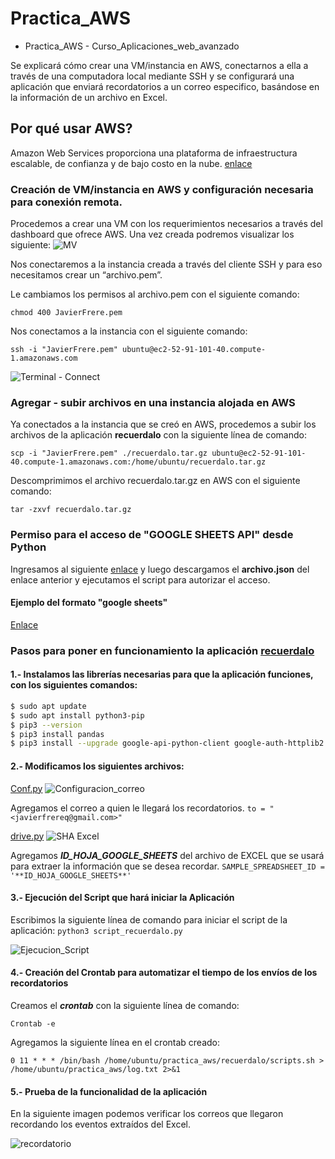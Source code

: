 # Practica_AWS
* Practica_AWS - Curso_Aplicaciones_web_avanzado

Se explicará cómo crear una VM/instancia en AWS, conectarnos a ella a través de una computadora local mediante SSH y se configurará una aplicación que enviará recordatorios a un correo especifico, basándose en la información de un archivo en Excel.

## Por qué usar AWS?
Amazon Web Services proporciona una plataforma de infraestructura escalable, de confianza y de bajo costo en la nube. [enlace](https://aws.amazon.com/es/about-aws/)

### Creación de VM/instancia en AWS y configuración necesaria para conexión remota. 

Procedemos a crear una VM con los requerimientos necesarios a través del dashboard que ofrece AWS. 
Una vez creada podremos visualizar los siguiente:
![MV](https://user-images.githubusercontent.com/32844919/57976965-c3f0f980-79b2-11e9-9f41-6b2c1cf9cd6f.PNG)

Nos conectaremos a la instancia creada a través del cliente SSH y para eso necesitamos crear un “archivo.pem”. 

Le cambiamos los permisos al archivo.pem con el siguiente comando:

```chmod 400 JavierFrere.pem ```

Nos conectamos a la instancia con el siguiente comando:

```ssh -i "JavierFrere.pem" ubuntu@ec2-52-91-101-40.compute-1.amazonaws.com```

![Terminal - Connect](https://user-images.githubusercontent.com/32844919/57977036-53e37300-79b4-11e9-8413-718998946445.PNG)

### Agregar - subir archivos en una instancia alojada en AWS 

Ya conectados a la instancia que se creó en AWS, procedemos a subir los archivos de la aplicación **recuerdalo** con la siguiente línea de comando:

```scp -i "JavierFrere.pem" ./recuerdalo.tar.gz ubuntu@ec2-52-91-101-40.compute-1.amazonaws.com:/home/ubuntu/recuerdalo.tar.gz```

Descomprimimos el archivo recuerdalo.tar.gz en AWS con el siguiente comando:

```tar -zxvf recuerdalo.tar.gz```

### Permiso para el acceso de "GOOGLE SHEETS API" desde Python

Ingresamos al siguiente [enlace](https://developers.google.com/sheets/api/quickstart/python) y luego descargamos el **archivo.json** del enlace anterior y ejecutamos el script para autorizar el acceso. 

#### Ejemplo del formato "google sheets"

[Enlace](https://docs.google.com/spreadsheets/d/1d4aPIPSW7iyF8hE-S96_Rc1Nw0ljDCGU_l86IX7Ya84/edit?usp=sharing)


### Pasos para poner en funcionamiento la aplicación **[recuerdalo](https://github.com/javierfrereq/Practica_AWS/tree/master/recuerdalo)** 

#### 1.- Instalamos las librerías necesarias para que la aplicación funciones, con los siguientes comandos:

```sh
$ sudo apt update
$ sudo apt install python3-pip
$ pip3 --version
$ pip3 install pandas
$ pip3 install --upgrade google-api-python-client google-auth-httplib2 google-auth-oauthlib
```

#### 2.- Modificamos los siguientes archivos:
[Conf.py](https://github.com/javierfrereq/Practica_AWS/blob/master/recuerdalo/._conf.py)
![Configuracion_correo](https://user-images.githubusercontent.com/32844919/57977193-ceae8d00-79b8-11e9-9934-e5bd5fb5613f.PNG)

Agregamos el correo a quien le llegará los recordatorios. 
```to = "<javierfrereq@gmail.com>" ```

[drive.py](https://github.com/javierfrereq/Practica_AWS/blob/master/recuerdalo/._drive.py)
![SHA Excel](https://user-images.githubusercontent.com/32844919/57977221-75932900-79b9-11e9-9e75-a0c4a751eede.PNG)

Agregamos ***ID_HOJA_GOOGLE_SHEETS*** del archivo de EXCEL que se usará para extraer la información que se desea recordar. 
```SAMPLE_SPREADSHEET_ID = '**ID_HOJA_GOOGLE_SHEETS**'```

#### 3.- Ejecución del Script que hará iniciar la Aplicación
Escribimos la siguiente línea de comando para iniciar el script de la aplicación:
``python3 script_recuerdalo.py``

![Ejecucion_Script](https://user-images.githubusercontent.com/32844919/57977288-e2f38980-79ba-11e9-8d70-6b11841d0667.PNG)

#### 4.- Creación del Crontab para automatizar el tiempo de los envíos de los recordatorios

Creamos el ***crontab*** con la siguiente línea de comando:

```Crontab -e```

Agregamos la siguiente línea en el crontab creado:

```0 11 * * * /bin/bash /home/ubuntu/practica_aws/recuerdalo/scripts.sh > /home/ubuntu/practica_aws/log.txt 2>&1```

#### 5.- Prueba de la funcionalidad de la aplicación

En la siguiente imagen podemos verificar los correos que llegaron recordando los eventos extraídos del Excel. 

![recordatorio](https://user-images.githubusercontent.com/32844919/57977345-3b775680-79bc-11e9-8692-696c96e7d389.PNG)




